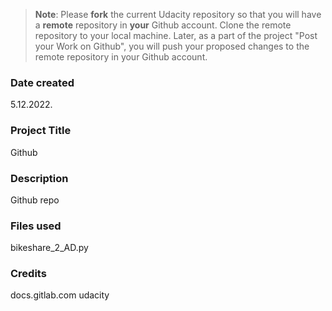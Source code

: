 >**Note**: Please **fork** the current Udacity repository so that you will have a **remote** repository in **your** Github account. Clone the remote repository to your local machine. Later, as a part of the project "Post your Work on Github", you will push your proposed changes to the remote repository in your Github account.

### Date created
5.12.2022.

### Project Title
Github

### Description
Github repo

### Files used
bikeshare_2_AD.py

### Credits
docs.gitlab.com
udacity

